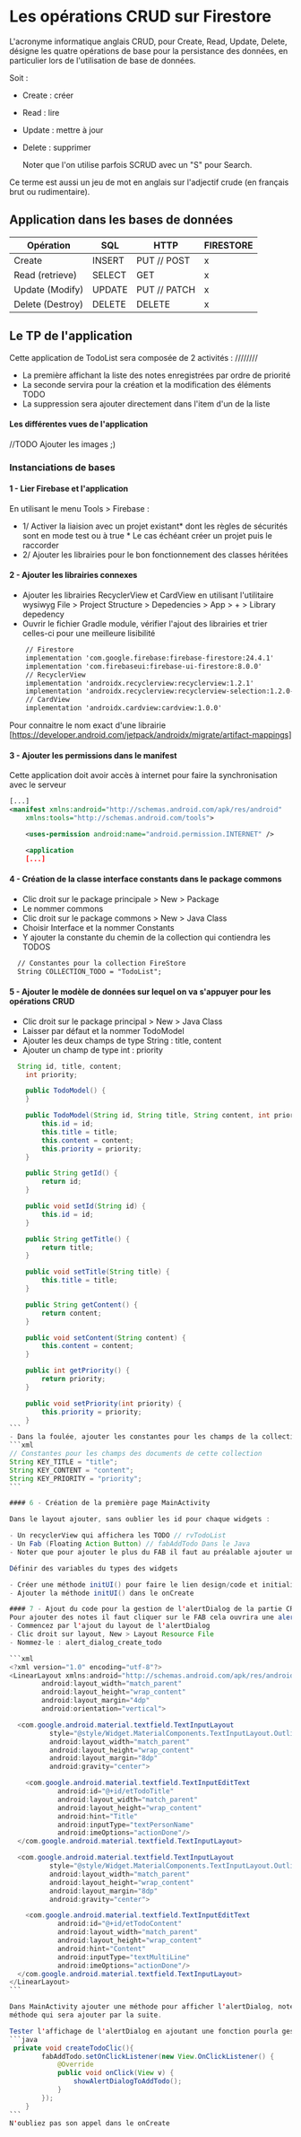 # Les opérations CRUD sur Firestore

L'acronyme informatique anglais CRUD, pour Create, Read, Update, Delete, désigne les quatre
opérations de base pour la persistance des données, en particulier lors de l'utilisation de base de
données.

Soit :

- Create : créer
- Read : lire
- Update : mettre à jour
- Delete : supprimer

  Noter que l'on utilise parfois SCRUD avec un "S" pour Search.

Ce terme est aussi un jeu de mot en anglais sur l'adjectif crude (en français brut ou rudimentaire).

## Application dans les bases de données

| Opération          | SQL      | HTTP           | FIRESTORE   |
|--------------------|----------|----------------|-------------|
| Create             | INSERT   | PUT // POST    | x           |
| Read (retrieve)    | SELECT   | GET            | x           |
| Update (Modify)    | UPDATE   | PUT // PATCH   | x           |
| Delete (Destroy)   | DELETE   | DELETE         | x           |

## Le TP de l'application

Cette application de TodoList sera composée de 2 activités : ////////

- La première affichant la liste des notes enregistrées par ordre de priorité
- La seconde servira pour la création et la modification des éléments TODO
- La suppression sera ajouter directement dans l'item d'un de la liste

#### Les différentes vues de l'application

//TODO Ajouter les images ;)

### Instanciations de bases

#### 1 - Lier Firebase et l'application

En utilisant le menu Tools > Firebase :
- 1/ Activer la liaision avec un projet existant* dont les règles de sécurités sont en mode test ou à
true \* Le cas échéant créer un projet puis le raccorder 
- 2/ Ajouter les librairies pour le bon fonctionnement des classes héritées

#### 2 - Ajouter les librairies connexes

- Ajouter les librairies RecyclerView et CardView en utilisant l'utilitaire wysiwyg File > Project
  Structure > Depedencies > App > + > Library depedency
- Ouvrir le fichier Gradle module, vérifier l'ajout des librairies et trier celles-ci pour une
  meilleure lisibilité 

```xml
    // Firestore
    implementation 'com.google.firebase:firebase-firestore:24.4.1'
    implementation 'com.firebaseui:firebase-ui-firestore:8.0.0'
    // RecyclerView
    implementation 'androidx.recyclerview:recyclerview:1.2.1'
    implementation 'androidx.recyclerview:recyclerview-selection:1.2.0-alpha01'
    // CardView
    implementation 'androidx.cardview:cardview:1.0.0'
```

Pour connaitre le nom exact d'une
librairie [https://developer.android.com/jetpack/androidx/migrate/artifact-mappings]

#### 3 - Ajouter les permissions dans le manifest

Cette application doit avoir accès à internet pour faire la synchronisation avec le serveur

```xml
[...]
<manifest xmlns:android="http://schemas.android.com/apk/res/android"
    xmlns:tools="http://schemas.android.com/tools">

    <uses-permission android:name="android.permission.INTERNET" />

    <application
    [...]
```

#### 4 - Création de la classe interface constants dans le package commons

- Clic droit sur le package principale > New > Package
- Le nommer commons
- Clic droit sur le package commons > New > Java Class
- Choisir Interface et la nommer Constants
- Y ajouter la constante du chemin de la collection qui contiendra les TODOS

```xml
  // Constantes pour la collection FireStore
  String COLLECTION_TODO = "TodoList";
```

#### 5 - Ajouter le modèle de données sur lequel on va s'appuyer pour les opérations CRUD

- Clic droit sur le package principal > New > Java Class
- Laisser par défaut et la nommer TodoModel
- Ajouter les deux champs de type String : title, content
- Ajouter un champ de type int : priority
````java
  String id, title, content;
    int priority;

    public TodoModel() {
    }

    public TodoModel(String id, String title, String content, int priority) {
        this.id = id;
        this.title = title;
        this.content = content;
        this.priority = priority;
    }

    public String getId() {
        return id;
    }

    public void setId(String id) {
        this.id = id;
    }

    public String getTitle() {
        return title;
    }

    public void setTitle(String title) {
        this.title = title;
    }

    public String getContent() {
        return content;
    }

    public void setContent(String content) {
        this.content = content;
    }

    public int getPriority() {
        return priority;
    }

    public void setPriority(int priority) {
        this.priority = priority;
    }
```
- Dans la foulée, ajouter les constantes pour les champs de la collection dans l'interface constants
```xml
// Constantes pour les champs des documents de cette collection
String KEY_TITLE = "title";
String KEY_CONTENT = "content";
String KEY_PRIORITY = "priority";
```

#### 6 - Création de la première page MainActivity

Dans le layout ajouter, sans oublier les id pour chaque widgets :

- Un recyclerView qui affichera les TODO // rvTodoList
- Un Fab (Floating Action Button) // fabAddTodo Dans le Java
- Noter que pour ajouter le plus du FAB il faut au préalable ajouter un vector asset 'plus' dans drawable. 

Définir des variables du types des widgets

- Créer une méthode initUI() pour faire le lien design/code et initialiser les composants du recycler
- Ajouter la méthode initUI() dans le onCreate

#### 7 - Ajout du code pour la gestion de l'alertDialog de la partie CREATE du CRUD
Pour ajouter des notes il faut cliquer sur le FAB cela ouvrira une alertDialog (sorte de pop-up) permettant l'ajout de TODO
- Commencez par l'ajout du layout de l'alertDialog
- Clic droit sur layout, New > Layout Resource File
- Nommez-le : alert_dialog_create_todo

```xml
<?xml version="1.0" encoding="utf-8"?>
<LinearLayout xmlns:android="http://schemas.android.com/apk/res/android"
        android:layout_width="match_parent"
        android:layout_height="wrap_content"
        android:layout_margin="4dp"
        android:orientation="vertical">

  <com.google.android.material.textfield.TextInputLayout
          style="@style/Widget.MaterialComponents.TextInputLayout.OutlinedBox"
          android:layout_width="match_parent"
          android:layout_height="wrap_content"
          android:layout_margin="8dp"
          android:gravity="center">

    <com.google.android.material.textfield.TextInputEditText
            android:id="@+id/etTodoTitle"
            android:layout_width="match_parent"
            android:layout_height="wrap_content"
            android:hint="Title"
            android:inputType="textPersonName"
            android:imeOptions="actionDone"/>
  </com.google.android.material.textfield.TextInputLayout>

  <com.google.android.material.textfield.TextInputLayout
          style="@style/Widget.MaterialComponents.TextInputLayout.OutlinedBox"
          android:layout_width="match_parent"
          android:layout_height="wrap_content"
          android:layout_margin="8dp"
          android:gravity="center">

    <com.google.android.material.textfield.TextInputEditText
            android:id="@+id/etTodoContent"
            android:layout_width="match_parent"
            android:layout_height="wrap_content"
            android:hint="Content"
            android:inputType="textMultiLine"
            android:imeOptions="actionDone"/>
  </com.google.android.material.textfield.TextInputLayout>
</LinearLayout>
```

Dans MainActivity ajouter une méthode pour afficher l'alertDialog, notez que cette méthode fera appel à la méthode CreateItemIntoFirestore(),
méthode qui sera ajouter par la suite.

Tester l'affichage de l'alertDialog en ajoutant une fonction pourla gestion du clic sur le FAB
```java
 private void createTodoClic(){
        fabAddTodo.setOnClickListener(new View.OnClickListener() {
            @Override
            public void onClick(View v) {
                showAlertDialogToAddTodo();
            }
        });
    }
```
N'oubliez pas son appel dans le onCreate




